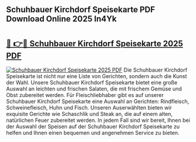## Schuhbauer Kirchdorf Speisekarte PDF Download Online 2025 ln4Yk

# <h2><a href="http://gccxnvj.nevu.top/?p=Schuhbauer+Kirchdorf+Speisekarte">🔗 👉🔴 Schuhbauer Kirchdorf Speisekarte 2025 PDF</a></h2>

[![Schuhbauer Kirchdorf Speisekarte 2025 PDF](https://i.imgur.com/dBaPXMq.png)](http://gccxnvj.nevu.top/?p=Schuhbauer+Kirchdorf+Speisekarte)
Die Schuhbauer Kirchdorf Speisekarte ist nicht nur eine Liste von Gerichten, sondern auch die Kunst der Wahl. Unsere Schuhbauer Kirchdorf Speisekarte bietet eine große Auswahl an leichten und frischen Salaten, die mit frischem Gemüse und Obst zubereitet werden. Für Fleischliebhaber gibt es auf unserer Schuhbauer Kirchdorf Speisekarte eine Auswahl an Gerichten: Rindfleisch, Schweinefleisch, Huhn und Fisch. Unseren Auserwählten bieten wir exquisite Gerichte wie Schaschlik und Steak an, die auf einem alten, natürlichen Feuer zubereitet werden. In jedem Fall sind wir bereit, Ihnen bei der Auswahl der Speisen auf der Schuhbauer Kirchdorf Speisekarte zu helfen und Ihnen einen bequemen und angenehmen Service zu bieten.
